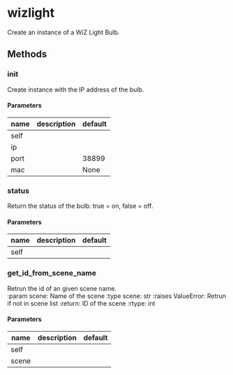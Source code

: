 # wizlight


Create an instance of a WiZ Light Bulb. 

## Methods


### __init__


Create instance with the IP address of the bulb. 

#### Parameters
name | description | default
--- | --- | ---
self |  | 
ip |  | 
port |  | 38899
mac |  | None





### status


Return the status of the bulb: true = on, false = off. 

#### Parameters
name | description | default
--- | --- | ---
self |  | 





### get_id_from_scene_name


Retrun the id of an given scene name.   
:param scene: Name of the scene :type scene: str :raises ValueError: Retrun if not in scene list :return: ID of the scene :rtype: int 

#### Parameters
name | description | default
--- | --- | ---
self |  | 
scene |  | 




